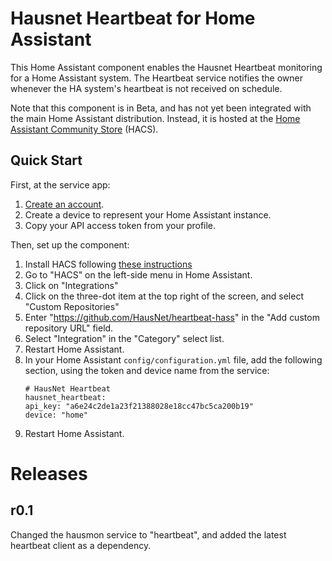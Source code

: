 # Hausnet Heartbeat for Home Assistant

This Home Assistant component enables the Hausnet Heartbeat monitoring for 
a Home Assistant system. The Heartbeat service notifies the owner whenever
the HA system's heartbeat is not received on schedule.

Note that this component is in Beta, and has not yet been integrated with the main Home Assistant
distribution. Instead, it is hosted at the [Home Assistant Community Store](https://hacs.xyz/)
(HACS).

## Quick Start

First, at the service app:

1. [Create an account](https://hausnet.io/heartbeat).
2. Create a device to represent your Home Assistant instance.
3. Copy your API access token from your profile.

Then, set up the component:

1. Install HACS following [these instructions](https://hacs.xyz/docs/installation/installation/)
2. Go to "HACS" on the left-side menu in Home Assistant.
3. Click on "Integrations"
4. Click on the three-dot item at the top right of the screen, and select "Custom Repositories"
5. Enter "https://github.com/HausNet/heartbeat-hass" in the "Add custom repository URL" field.
6. Select "Integration" in the "Category" select list.
7. Restart Home Assistant.
8. In your Home Assistant ```config/configuration.yml``` file, add the following section, using the token
   and device name from the service:
     ```
     # HausNet Heartbeat
     hausnet_heartbeat:
     api_key: "a6e24c2de1a23f21388028e18cc47bc5ca200b19"
     device: "home"
     ```
9. Restart Home Assistant. 

# Releases

## r0.1

Changed the hausmon service to "heartbeat", and added the latest heartbeat client as a dependency.
